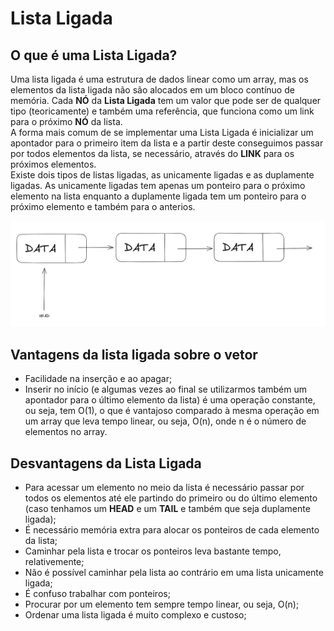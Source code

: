 # Lista Ligada

## O que é uma Lista Ligada?

Uma lista ligada é uma estrutura de dados linear como um array, mas os elementos da lista ligada não são alocados em um bloco contínuo de memória. Cada **NÓ** da **Lista Ligada** tem um valor que pode ser de qualquer tipo (teoricamente) e também uma referência, que funciona como um link para o próximo **NÓ** da lista.  
A forma mais comum de se implementar uma Lista Ligada é inicializar um apontador para o primeiro item da lista e a partir deste conseguimos passar por todos elementos da lista, se necessário, através do **LINK** para os próximos elementos.  
Existe dois tipos de listas ligadas, as unicamente ligadas e as duplamente ligadas. As unicamente ligadas tem apenas um ponteiro para o próximo elemento na lista enquanto a duplamente ligada tem um ponteiro para o próximo elemento e também para o anterios.

![Representação de uma lista ligada](../images/linked1.PNG)

## Vantagens da lista ligada sobre o vetor

- Facilidade na inserção e ao apagar;
- Inserir no início (e algumas vezes ao final se utilizarmos também um apontador para o último elemento da lista) é uma operação constante, ou seja, tem O(1), o que é vantajoso comparado à mesma operação em um array que leva tempo linear, ou seja, O(n), onde n é o número de elementos no array.

## Desvantagens da Lista Ligada

- Para acessar um elemento no meio da lista é necessário passar por todos os elementos até ele partindo do primeiro ou do último elemento (caso tenhamos um **HEAD** e um **TAIL** e também que seja duplamente ligada);
- É necessário memória extra para alocar os ponteiros de cada elemento da lista;
- Caminhar pela lista e trocar os ponteiros leva bastante tempo, relativemente;
- Não é possível caminhar pela lista ao contrário em uma lista unicamente ligada;
- É confuso trabalhar com ponteiros;
- Procurar por um elemento tem sempre tempo linear, ou seja, O(n);
- Ordenar uma lista ligada é muito complexo e custoso;